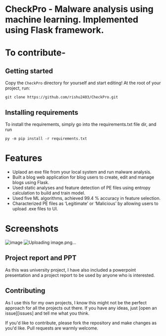 # CheckPro - Malware analysis using machine learning. Implemented using Flask framework.


# To contribute-
> 

## Getting started

Copy the `CheckPro` directory for yourself and start editing! At the root of
your project, run:

```
git clone https://github.com/rishu2403/CheckPro.git
```

## Installing requirements

To install the requirements, simply go into the requirements.txt file dir, and run 

```
py -m pip install -r requirements.txt

```

# Features

* Uplaod an exe file from your local system and run malware analysis.
* Built a blog web application for blog users to create, edit and manage blogs using Flask.
* Used static analyses and feature detection of PE files using entropy calculation to build and train model.
* Used five ML algorithms, achieved 99.4 % accuracy in feature selection.
* Characterized PE files as ‘Legitimate’ or ‘Malicious’ by allowing users to upload .exe files to UI.

# Screenshots

![image](https://user-images.githubusercontent.com/34675136/110869116-aaebc380-827e-11eb-9370-90b972f43f5d.png)
![Uploading image.png…]()

## Project report and PPT 
As this was university project, I have also included a powerpoint presentation and a project report to be used by anyone who is interested. 

## Contributing

As I use this for my own projects, I know this might not be the perfect approach
for all the projects out there. If you have any ideas, just
[open an issue][issues] and tell me what you think.

If you'd like to contribute, please fork the repository and make changes as
you'd like. Pull requests are warmly welcome.


